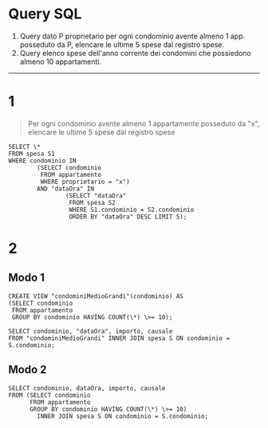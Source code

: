 # Query SQL

1. Query dato P proprietario per ogni condominio avente almeno 1 app. posseduto da P, elencare le ultime 5 spese dal registro spese.
2. Query elenco spese dell'anno corrente dei condomini che possiedono almeno 10 appartamenti.

---

# 1

> Per ogni condominio avente almeno 1 appartamente posseduto da "x",
> elencare le ultime 5 spese dal registro spese

```
SELECT \*
FROM spesa S1
WHERE condominio IN
        (SELECT condominio
         FROM appartamento
         WHERE proprietario = "x")
        AND "dataOra" IN
                (SELECT "dataOra"
                 FROM spesa S2
                 WHERE S1.condominio = S2.condominio
                 ORDER BY "dataOra" DESC LIMIT 5);
```

# 2

## Modo 1

```
CREATE VIEW "condominiMedioGrandi"(condominio) AS
(SELECT condominio
 FROM appartamento
 GROUP BY condominio HAVING COUNT(\*) \>= 10);

SELECT condominio, "dataOra", importo, causale
FROM "condominiMedioGrandi" INNER JOIN spesa S ON condominio = S.condominio;
```

## Modo 2

```
SELECT condominio, dataOra, importo, causale
FROM (SELECT condominio
      FROM appartamento
      GROUP BY condominio HAVING COUNT(\*) \>= 10)
        INNER JOIN spesa S ON condominio = S.condominio;
```
